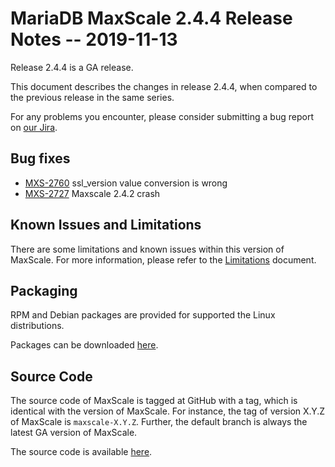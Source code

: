 # MariaDB MaxScale 2.4.4 Release Notes -- 2019-11-13

Release 2.4.4 is a GA release.

This document describes the changes in release 2.4.4, when compared to the
previous release in the same series.

For any problems you encounter, please consider submitting a bug
report on [our Jira](https://jira.mariadb.org/projects/MXS).

## Bug fixes

* [MXS-2760](https://jira.mariadb.org/browse/MXS-2760) ssl_version value conversion is wrong
* [MXS-2727](https://jira.mariadb.org/browse/MXS-2727) Maxscale 2.4.2 crash

## Known Issues and Limitations

There are some limitations and known issues within this version of MaxScale.
For more information, please refer to the [Limitations](../About/Limitations.md) document.

## Packaging

RPM and Debian packages are provided for supported the Linux distributions.

Packages can be downloaded [here](https://mariadb.com/downloads/#mariadb_platform-mariadb_maxscale).

## Source Code

The source code of MaxScale is tagged at GitHub with a tag, which is identical
with the version of MaxScale. For instance, the tag of version X.Y.Z of MaxScale
is `maxscale-X.Y.Z`. Further, the default branch is always the latest GA version
of MaxScale.

The source code is available [here](https://github.com/mariadb-corporation/MaxScale).
